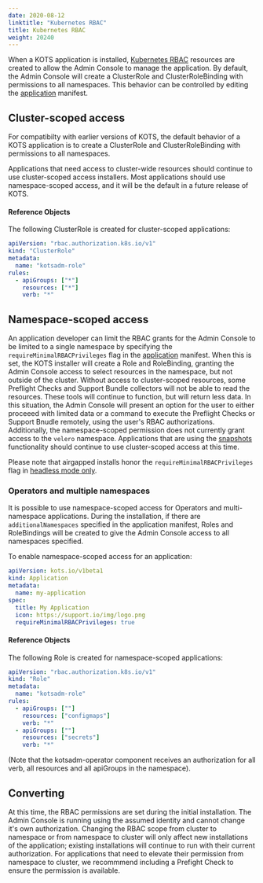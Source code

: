 ```yaml
---
date: 2020-08-12
linktitle: "Kubernetes RBAC"
title: Kubernetes RBAC
weight: 20240
---
```


When a KOTS application is installed, [Kubernetes RBAC](https://kubernetes.io/docs/reference/access-authn-authz/rbac/) resources are created to allow the Admin Console to manage the application.
By default, the Admin Console will create a ClusterRole and ClusterRoleBinding with permissions to all namespaces.
This behavior can be controlled by editing the [application](/reference/v1beta1/application/) manifest.

## Cluster-scoped access

For compatibilty with earlier versions of KOTS, the default behavior of a KOTS application is to create a ClusterRole and ClusterRoleBinding with permissions to all namespaces.

Applications that need access to cluster-wide resources should continue to use cluster-scoped access installers.
Most applications should use namespace-scoped access, and it will be the default in a future release of KOTS.

#### Reference Objects

The following ClusterRole is created for cluster-scoped applications:

```yaml
apiVersion: "rbac.authorization.k8s.io/v1"
kind: "ClusterRole"
metadata:
  name: "kotsadm-role"
rules:
  - apiGroups: ["*"]
    resources: ["*"]
    verb: "*"
```

## Namespace-scoped access

An application developer can limit the RBAC grants for the Admin Console to be limited to a single namespace by specifying the `requireMinimalRBACPrivileges` flag in the [application](/reference/v1beta1/application/) manifest.
When this is set, the KOTS installer will create a Role and RoleBinding, granting the Admin Console access to select resources in the namespace, but not outside of the cluster.
Without access to cluster-scoped resources, some Preflight Checks and Support Bundle collectors will not be able to read the resources.
These tools will continue to function, but will return less data.
In this situation, the Admin Console will present an option for the user to either proceeed with limited data or a command to execute the Preflight Checks or Support Bnudle remotely, using the user's RBAC authorizations.
Additionally, the namespace-scoped permission does not currently grant access to the `velero` namespace.
Applications that are using the [snapshots](/vendor/snapshots/overview) functionality should continue to use cluster-scoped access at this time.

Please note that airgapped installs honor the `requireMinimalRBACPrivileges` flag in [headless mode only](/kotsadm/installing/automating/#airgap-install).

### Operators and multiple namespaces

It is possible to use namespace-scoped access for Operators and multi-namespace applications.
During the installation, if there are `additionalNamespaces` specified in the application manifest, Roles and RoleBindings will be created to give the Admin Console access to all namespaces specified.

To enable namespace-scoped access for an application:

```yaml
apiVersion: kots.io/v1beta1
kind: Application
metadata:
  name: my-application
spec:
  title: My Application
  icon: https://support.io/img/logo.png
  requireMinimalRBACPrivileges: true
```

#### Reference Objects

The following Role is created for namespace-scoped applications:

```yaml
apiVersion: "rbac.authorization.k8s.io/v1"
kind: "Role"
metadata:
  name: "kotsadm-role"
rules:
  - apiGroups: [""]
    resources: ["configmaps"]
    verb: "*"
  - apiGroups: [""]
    resources: ["secrets"]
    verb: "*"
```

(Note that the kotsadm-operator component receives an authorization for all verb, all resources and all apiGroups in the namespace).

## Converting

At this time, the RBAC permissions are set during the initial installation.
The Admin Console is running using the assumed identity and cannot change it's own authorization.
Changing the RBAC scope from cluster to namespace or from namespace to cluster will only affect new installations of the application; existing installations will continue to run with their current authorization.
For applications that need to elevate their permission from namespace to cluster, we recommmend including a Prefight Check to ensure the permission is available.
